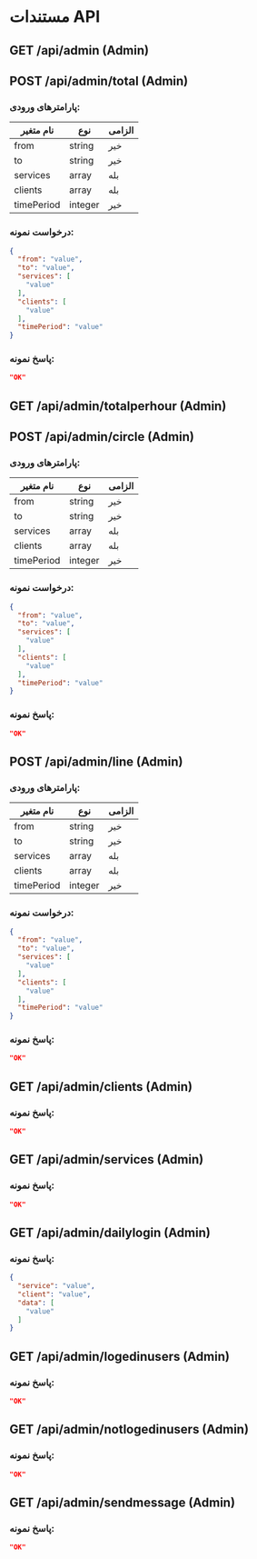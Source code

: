 # مستندات API

## GET /api/admin (Admin)
## POST /api/admin/total (Admin)
### پارامترهای ورودی:

| نام متغیر | نوع | الزامی |
|-----------|------|--------|
| from | string | خیر |
| to | string | خیر |
| services | array | بله |
| clients | array | بله |
| timePeriod | integer | خیر |

### درخواست نمونه:
```json
{
  "from": "value",
  "to": "value",
  "services": [
    "value"
  ],
  "clients": [
    "value"
  ],
  "timePeriod": "value"
}
```
### پاسخ نمونه:
```json
"OK"
```
## GET /api/admin/totalperhour (Admin)
## POST /api/admin/circle (Admin)
### پارامترهای ورودی:

| نام متغیر | نوع | الزامی |
|-----------|------|--------|
| from | string | خیر |
| to | string | خیر |
| services | array | بله |
| clients | array | بله |
| timePeriod | integer | خیر |

### درخواست نمونه:
```json
{
  "from": "value",
  "to": "value",
  "services": [
    "value"
  ],
  "clients": [
    "value"
  ],
  "timePeriod": "value"
}
```
### پاسخ نمونه:
```json
"OK"
```
## POST /api/admin/line (Admin)
### پارامترهای ورودی:

| نام متغیر | نوع | الزامی |
|-----------|------|--------|
| from | string | خیر |
| to | string | خیر |
| services | array | بله |
| clients | array | بله |
| timePeriod | integer | خیر |

### درخواست نمونه:
```json
{
  "from": "value",
  "to": "value",
  "services": [
    "value"
  ],
  "clients": [
    "value"
  ],
  "timePeriod": "value"
}
```
### پاسخ نمونه:
```json
"OK"
```
## GET /api/admin/clients (Admin)
### پاسخ نمونه:
```json
"OK"
```
## GET /api/admin/services (Admin)
### پاسخ نمونه:
```json
"OK"
```
## GET /api/admin/dailylogin (Admin)
### پاسخ نمونه:
```json
{
  "service": "value",
  "client": "value",
  "data": [
    "value"
  ]
}
```
## GET /api/admin/logedinusers (Admin)
### پاسخ نمونه:
```json
"OK"
```
## GET /api/admin/notlogedinusers (Admin)
### پاسخ نمونه:
```json
"OK"
```
## GET /api/admin/sendmessage (Admin)
### پاسخ نمونه:
```json
"OK"
```
